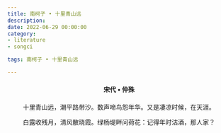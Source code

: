```yaml
---
title: 南柯子 • 十里青山远
description:
date: 2022-06-29 00:00:00
category:
- literature
- songci

tags: 南柯子 • 十里青山远

---
```


<div id="poem-author">
    宋代 • 仲殊
</div>
<div id="poem-body">
<p class="poem-paragraph">十里青山远，潮平路带沙。数声啼鸟怨年华。又是凄凉时候，在天涯。</p>
<p class="poem-paragraph">白露收残月，清风散晓霞。绿杨堤畔问荷花：记得年时沽酒，那人家？</p>

</div>

<style>

#poem-author {
    width: 100%;
    text-align: center;
    margin: 20px 0;
    font-weight: bold;
}
#poem-body {
    width: 100%;
    text-align: center;
}
.poem-paragraph {
    font-family: "仿宋"
}

</style>